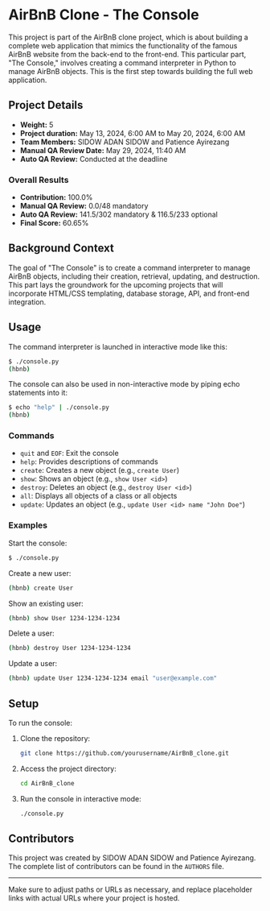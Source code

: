 # AirBnB Clone - The Console

This project is part of the AirBnB clone project, which is about building a complete web application that mimics the functionality of the famous AirBnB website from the back-end to the front-end. This particular part, "The Console," involves creating a command interpreter in Python to manage AirBnB objects. This is the first step towards building the full web application.

## Project Details
- **Weight:** 5
- **Project duration:** May 13, 2024, 6:00 AM to May 20, 2024, 6:00 AM
- **Team Members:** SIDOW ADAN SIDOW and Patience Ayirezang
- **Manual QA Review Date:** May 29, 2024, 11:40 AM
- **Auto QA Review:** Conducted at the deadline

### Overall Results
- **Contribution:** 100.0%
- **Manual QA Review:** 0.0/48 mandatory
- **Auto QA Review:** 141.5/302 mandatory & 116.5/233 optional
- **Final Score:** 60.65%

## Background Context

The goal of "The Console" is to create a command interpreter to manage AirBnB objects, including their creation, retrieval, updating, and destruction. This part lays the groundwork for the upcoming projects that will incorporate HTML/CSS templating, database storage, API, and front-end integration.

## Usage

The command interpreter is launched in interactive mode like this:

```bash
$ ./console.py
(hbnb)
```

The console can also be used in non-interactive mode by piping echo statements into it:

```bash
$ echo "help" | ./console.py
(hbnb)
```

### Commands

- `quit` and `EOF`: Exit the console
- `help`: Provides descriptions of commands
- `create`: Creates a new object (e.g., `create User`)
- `show`: Shows an object (e.g., `show User <id>`)
- `destroy`: Deletes an object (e.g., `destroy User <id>`)
- `all`: Displays all objects of a class or all objects
- `update`: Updates an object (e.g., `update User <id> name "John Doe"`)

### Examples

Start the console:

```bash
$ ./console.py
```

Create a new user:

```bash
(hbnb) create User
```

Show an existing user:

```bash
(hbnb) show User 1234-1234-1234
```

Delete a user:

```bash
(hbnb) destroy User 1234-1234-1234
```

Update a user:

```bash
(hbnb) update User 1234-1234-1234 email "user@example.com"
```

## Setup

To run the console:

1. Clone the repository:

    ```bash
    git clone https://github.com/yourusername/AirBnB_clone.git
    ```

2. Access the project directory:

    ```bash
    cd AirBnB_clone
    ```

3. Run the console in interactive mode:

    ```bash
    ./console.py
    ```

## Contributors

This project was created by SIDOW ADAN SIDOW and Patience Ayirezang. The complete list of contributors can be found in the `AUTHORS` file.

---

Make sure to adjust paths or URLs as necessary, and replace placeholder links with actual URLs where your project is hosted.

